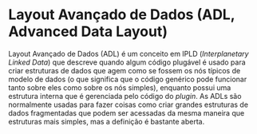 # Layout Avançado de Dados (ADL, Advanced Data Layout)

Layout Avançado de Dados (ADL) é um conceito em IPLD (_Interplanetary Linked Data_) que descreve quando algum código plugável é usado para criar estruturas de dados que agem como se fossem os nós típicos de modelo de dados (o que significa que o código genérico pode funcionar tanto sobre eles como sobre os nós simples), enquanto possui uma estrutura interna que é gerenciada pelo código do _plugin_. As ADLs são normalmente usadas para fazer coisas como criar grandes estruturas de dados fragmentadas que podem ser acessadas da mesma maneira que estruturas mais simples, mas a definição é bastante aberta.
